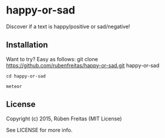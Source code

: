 # happy-or-sad

Discover if a text is happy/positive or sad/negative!

## Installation
Want to try? Easy as follows:
    git clone https://github.com/rubenfreitas/happy-or-sad.git happy-or-sad

    cd happy-or-sad

    meteor

## License

Copyright (c) 2015, Rúben Freitas (MIT License)

See LICENSE for more info.
